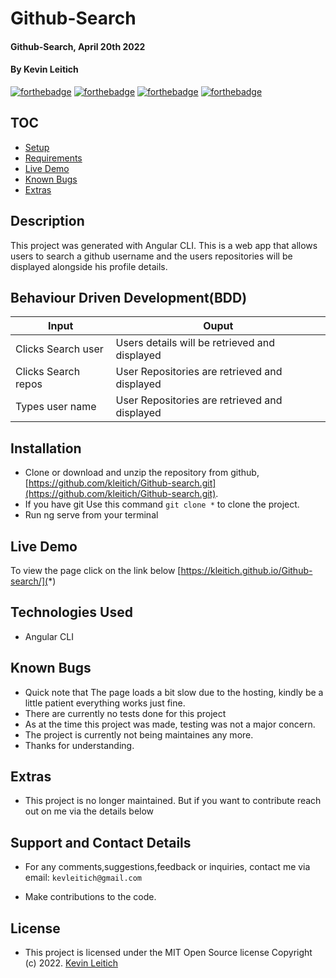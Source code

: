 # Github-Search
#### Github-Search, April 20th 2022
#### By **Kevin Leitich**



[![forthebadge](https://forthebadge.com/images/badges/powered-by-electricity.svg)](https://forthebadge.com)
[![forthebadge](https://forthebadge.com/images/badges/made-with-typescript.svg)](https://forthebadge.com)
[![forthebadge](https://forthebadge.com/images/badges/uses-html.svg)](https://forthebadge.com)
[![forthebadge](https://forthebadge.com/images/badges/uses-css.svg)](https://forthebadge.com)




## TOC

- [Setup](#Installation)
- [Requirements](#Description)
- [Live Demo](#Live)
- [Known Bugs](#extras)
- [Extras](#extras)




## Description

This project was generated with Angular CLI. This is a web app that allows users to search a github username and the users repositories will be displayed alongside his profile details.

## Behaviour Driven Development(BDD)


| Input                        | Ouput                                                                                            |
|--------------------------    |----------------------------------------------------------------------------------------------    |
| Clicks Search user    | Users details will be retrieved and  displayed                  |
| Clicks Search repos         | User Repositories are retrieved and displayed             |
| Types user name       | User Repositories are retrieved and displayed             |



## Installation 


- Clone  or download and unzip the repository from github, [https://github.com/kleitich/Github-search.git](https://github.com/kleitich/Github-search.git).
- If you have git Use this command `git clone *` to clone the project.
- Run ng serve from your terminal

## Live Demo
To view the page click on the link below
[https://kleitich.github.io/Github-search/](*)




## Technologies Used
- Angular CLI


## Known Bugs
- Quick note that The page loads a bit slow due to the hosting, kindly be a little patient everything works just fine.
- There are currently no tests done for this project
- As at the time this project was made, testing was not a major concern.
- The project is currently not being maintaines any more.
- Thanks for understanding.


## Extras

- This project is no longer maintained. But if you want to contribute reach out on me via the details below 

## Support and Contact Details

- For any comments,suggestions,feedback or inquiries, contact me via email: `kevleitich@gmail.com`


- Make contributions to the code.


## License
- This project is licensed under the MIT Open Source license Copyright (c) 2022. [Kevin Leitich](https://github.com/kleitich)
